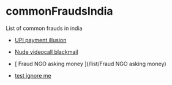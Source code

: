 # commonFraudsIndia
List of common frauds in india

- [ UPI payment illusion ](/list/UPI-payment-illusion.md)
- [ Nude videocall blackmail ](/list/Nude-videocall-blackmail.md)
- [ Fraud NGO asking money ](/list/Fraud NGO asking money)

- [test ignore me](</list/test ignore me>)